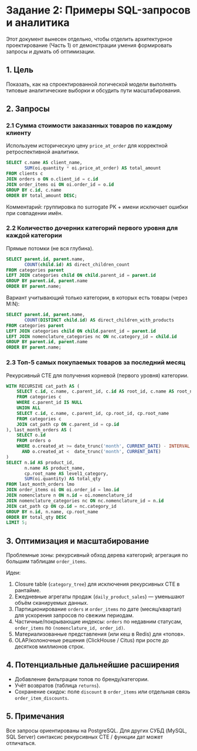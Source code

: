 # Задание 2: Примеры SQL-запросов и аналитика

Этот документ вынесен отдельно, чтобы отделить архитектурное проектирование (Часть 1) от демонстрации умения формировать запросы и думать об оптимизации.

## 1. Цель
Показать, как на спроектированной логической модели выполнять типовые аналитические выборки и обсудить пути масштабирования.

## 2. Запросы

### 2.1 Сумма стоимости заказанных товаров по каждому клиенту
Используем историческую цену `price_at_order` для корректной ретроспективной аналитики.
```sql
SELECT c.name AS client_name,
       SUM(oi.quantity * oi.price_at_order) AS total_amount
FROM clients c
JOIN orders o ON o.client_id = c.id
JOIN order_items oi ON oi.order_id = o.id
GROUP BY c.id, c.name
ORDER BY total_amount DESC;
```
Комментарий: группировка по surrogate PK + имени исключает ошибки при совпадении имён.

### 2.2 Количество дочерних категорий первого уровня для каждой категории
Прямые потомки (не вся глубина).
```sql
SELECT parent.id, parent.name,
       COUNT(child.id) AS direct_children_count
FROM categories parent
LEFT JOIN categories child ON child.parent_id = parent.id
GROUP BY parent.id, parent.name
ORDER BY parent.name;
```
Вариант учитывающий только категории, в которых есть товары (через M:N):
```sql
SELECT parent.id, parent.name,
       COUNT(DISTINCT child.id) AS direct_children_with_products
FROM categories parent
LEFT JOIN categories child ON child.parent_id = parent.id
LEFT JOIN nomenclature_categories nc ON nc.category_id = child.id
GROUP BY parent.id, parent.name
ORDER BY parent.name;
```

### 2.3 Топ-5 самых покупаемых товаров за последний месяц
Рекурсивный CTE для получения корневой (первого уровня) категории.
```sql
WITH RECURSIVE cat_path AS (
    SELECT c.id, c.name, c.parent_id, c.id AS root_id, c.name AS root_name
    FROM categories c
    WHERE c.parent_id IS NULL
    UNION ALL
    SELECT c.id, c.name, c.parent_id, cp.root_id, cp.root_name
    FROM categories c
    JOIN cat_path cp ON c.parent_id = cp.id
), last_month_orders AS (
    SELECT o.id
    FROM orders o
    WHERE o.created_at >= date_trunc('month', CURRENT_DATE) - INTERVAL '1 month'
      AND o.created_at <  date_trunc('month', CURRENT_DATE)
)
SELECT n.id AS product_id,
       n.name AS product_name,
       cp.root_name AS level1_category,
       SUM(oi.quantity) AS total_qty
FROM last_month_orders lmo
JOIN order_items oi ON oi.order_id = lmo.id
JOIN nomenclature n ON n.id = oi.nomenclature_id
JOIN nomenclature_categories nc ON nc.nomenclature_id = n.id
JOIN cat_path cp ON cp.id = nc.category_id
GROUP BY n.id, n.name, cp.root_name
ORDER BY total_qty DESC
LIMIT 5;
```

## 3. Оптимизация и масштабирование
Проблемные зоны: рекурсивный обход дерева категорий; агрегация по большим таблицам `order_items`.

Идеи:
1. Closure table (`category_tree`) для исключения рекурсивных CTE в рантайме.
2. Ежедневные агрегаты продаж (`daily_product_sales`) — уменьшают объём сканируемых данных.
3. Партиционирование `orders` и `order_items` по дате (месяц/квартал) для ускорения запросов по свежим периодам.
4. Частичные/покрывающие индексы: `orders` по недавним статусам, `order_items` по `(nomenclature_id, order_id)`.
5. Материализованные представления (или кеш в Redis) для «топов».
6. OLAP/колоночные решения (ClickHouse / Citus) при росте до десятков миллионов строк.

## 4. Потенциальные дальнейшие расширения
- Добавление фильтрации топов по бренду/категории.
- Учёт возвратов (таблица `returns`).
- Сохранение скидок: поле `discount` в `order_items` или отдельная связь `order_item_discounts`.

## 5. Примечания
Все запросы ориентированы на PostgreSQL. Для других СУБД (MySQL, SQL Server) синтаксис рекурсивных CTE / функции дат может отличаться.
